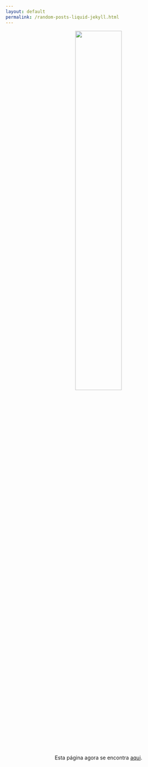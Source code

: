 ```yaml
---
layout: default
permalink: /random-posts-liquid-jekyll.html
---
```


<div align="center">
  <img width="50%" height="50%" src="https://http.cat/302" />
</div>
<p style="text-align: center;">Esta página agora se encontra <a href="{{site.baseUrl}}/codigo/2016/05/08/random-posts-liquid-jekyll.html">aqui</a>.</p>